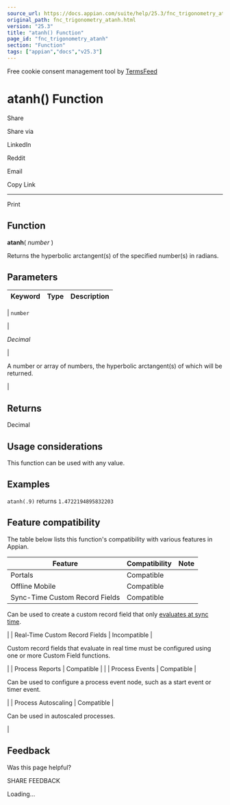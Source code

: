 ```yaml
---
source_url: https://docs.appian.com/suite/help/25.3/fnc_trigonometry_atanh.html
original_path: fnc_trigonometry_atanh.html
version: "25.3"
title: "atanh() Function"
page_id: "fnc_trigonometry_atanh"
section: "Function"
tags: ["appian","docs","v25.3"]
---
```



Free cookie consent management tool by [TermsFeed](https://www.termsfeed.com/)

# atanh() Function

Share

Share via

LinkedIn

Reddit

Email

Copy Link

* * *

Print

## Function

**atanh**( _number_ )

Returns the hyperbolic arctangent(s) of the specified number(s) in radians.

## Parameters

| Keyword | Type | Description |
| --- | --- | --- |
|
`number`

 |

_Decimal_

 |

A number or array of numbers, the hyperbolic arctangent(s) of which will be returned.

 |

## Returns

Decimal

## Usage considerations

This function can be used with any value.

## Examples

`atanh(.9)` returns `1.4722194895832203`

## Feature compatibility

The table below lists this function's compatibility with various features in Appian.

| Feature | Compatibility | Note |
| --- | --- | --- |
| Portals | Compatible |  |
| Offline Mobile | Compatible |  |
| Sync-Time Custom Record Fields | Compatible |
Can be used to create a custom record field that only [evaluates at sync time](custom-record-fields.html#prodlink-sync-time-evaluations).

 |
| Real-Time Custom Record Fields | Incompatible |

Custom record fields that evaluate in real time must be configured using one or more Custom Field functions.

 |
| Process Reports | Compatible |  |
| Process Events | Compatible |

Can be used to configure a process event node, such as a start event or timer event.

 |
| Process Autoscaling | Compatible |

Can be used in autoscaled processes.

 |

## Feedback

Was this page helpful?

SHARE FEEDBACK

Loading...